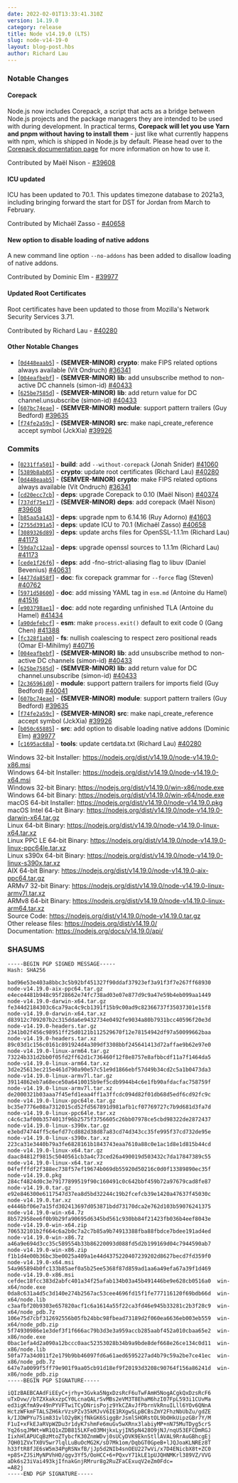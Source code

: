 ```yaml
---
date: 2022-02-01T13:33:41.310Z
version: 14.19.0
category: release
title: Node v14.19.0 (LTS)
slug: node-v14-19-0
layout: blog-post.hbs
author: Richard Lau
---
```


### Notable Changes

#### Corepack

Node.js now includes Corepack, a script that acts as a bridge between Node.js projects and the package managers they are intended to be used with during development.
In practical terms, **Corepack will let you use Yarn and pnpm without having to install them** - just like what currently happens with npm, which is shipped in Node.js by default.
Please head over to the [Corepack documentation page](https://nodejs.org/dist/latest-v14.x/docs/api/corepack.html) for more information on how to use it.

Contributed by Maël Nison - [#39608](https://github.com/nodejs/node/pull/39608)

#### ICU updated

ICU has been updated to 70.1. This updates timezone database to 2021a3, including bringing forward the start for DST for Jordan from March to February.

Contributed by Michaël Zasso - [#40658](https://github.com/nodejs/node/pull/40658)

#### New option to disable loading of native addons

A new command line option `--no-addons` has been added to disallow loading of native addons.

Contributed by Dominic Elm - [#39977](https://github.com/nodejs/node/pull/39977)

#### Updated Root Certificates

Root certificates have been updated to those from Mozilla's Network Security Services 3.71.

Contributed by Richard Lau - [#40280](https://github.com/nodejs/node/pull/40280)

#### Other Notable Changes

* \[[`0d448eaab5`](https://github.com/nodejs/node/commit/0d448eaab5)] - **(SEMVER-MINOR)** **crypto**: make FIPS related options always available (Vít Ondruch) [#36341](https://github.com/nodejs/node/pull/36341)
* \[[`004eafbebf`](https://github.com/nodejs/node/commit/004eafbebf)] - **(SEMVER-MINOR)** **lib**: add unsubscribe method to non-active DC channels (simon-id) [#40433](https://github.com/nodejs/node/pull/40433)
* \[[`625be7585d`](https://github.com/nodejs/node/commit/625be7585d)] - **(SEMVER-MINOR)** **lib**: add return value for DC channel.unsubscribe (simon-id) [#40433](https://github.com/nodejs/node/pull/40433)
* \[[`607bc74eae`](https://github.com/nodejs/node/commit/607bc74eae)] - **(SEMVER-MINOR)** **module**: support pattern trailers (Guy Bedford) [#39635](https://github.com/nodejs/node/pull/39635)
* \[[`f74fe2a59c`](https://github.com/nodejs/node/commit/f74fe2a59c)] - **(SEMVER-MINOR)** **src**: make napi\_create\_reference accept symbol (JckXia) [#39926](https://github.com/nodejs/node/pull/39926)

### Commits

* \[[`0231ffa501`](https://github.com/nodejs/node/commit/0231ffa501)] - **build**: add `--without-corepack` (Jonah Snider) [#41060](https://github.com/nodejs/node/pull/41060)
* \[[`5389b8ab05`](https://github.com/nodejs/node/commit/5389b8ab05)] - **crypto**: update root certificates (Richard Lau) [#40280](https://github.com/nodejs/node/pull/40280)
* \[[`0d448eaab5`](https://github.com/nodejs/node/commit/0d448eaab5)] - **(SEMVER-MINOR)** **crypto**: make FIPS related options always available (Vít Ondruch) [#36341](https://github.com/nodejs/node/pull/36341)
* \[[`cd20ecc7cb`](https://github.com/nodejs/node/commit/cd20ecc7cb)] - **deps**: upgrade Corepack to 0.10 (Maël Nison) [#40374](https://github.com/nodejs/node/pull/40374)
* \[[`737df75e17`](https://github.com/nodejs/node/commit/737df75e17)] - **(SEMVER-MINOR)** **deps**: add corepack (Maël Nison) [#39608](https://github.com/nodejs/node/pull/39608)
* \[[`b85aa5a143`](https://github.com/nodejs/node/commit/b85aa5a143)] - **deps**: upgrade npm to 6.14.16 (Ruy Adorno) [#41603](https://github.com/nodejs/node/pull/41603)
* \[[`2755d391a5`](https://github.com/nodejs/node/commit/2755d391a5)] - **deps**: update ICU to 70.1 (Michaël Zasso) [#40658](https://github.com/nodejs/node/pull/40658)
* \[[`3089326d89`](https://github.com/nodejs/node/commit/3089326d89)] - **deps**: update archs files for OpenSSL-1.1.1m (Richard Lau) [#41173](https://github.com/nodejs/node/pull/41173)
* \[[`59da7c12aa`](https://github.com/nodejs/node/commit/59da7c12aa)] - **deps**: upgrade openssl sources to 1.1.1m (Richard Lau) [#41173](https://github.com/nodejs/node/pull/41173)
* \[[`cede1f26f6`](https://github.com/nodejs/node/commit/cede1f26f6)] - **deps**: add -fno-strict-aliasing flag to libuv (Daniel Bevenius) [#40631](https://github.com/nodejs/node/pull/40631)
* \[[`4477da858f`](https://github.com/nodejs/node/commit/4477da858f)] - **doc**: fix corepack grammar for `--force` flag (Steven) [#40762](https://github.com/nodejs/node/pull/40762)
* \[[`5971d58600`](https://github.com/nodejs/node/commit/5971d58600)] - **doc**: add missing YAML tag in `esm.md` (Antoine du Hamel) [#41516](https://github.com/nodejs/node/pull/41516)
* \[[`e903798ae1`](https://github.com/nodejs/node/commit/e903798ae1)] - **doc**: add note regarding unfinished TLA (Antoine du Hamel) [#41434](https://github.com/nodejs/node/pull/41434)
* \[[`a90defebcf`](https://github.com/nodejs/node/commit/a90defebcf)] - **esm**: make `process.exit()` default to exit code 0 (Gang Chen) [#41388](https://github.com/nodejs/node/pull/41388)
* \[[`fc328f1ab0`](https://github.com/nodejs/node/commit/fc328f1ab0)] - **fs**: nullish coalescing to respect zero positional reads (Omar El-Mihilmy) [#40716](https://github.com/nodejs/node/pull/40716)
* \[[`004eafbebf`](https://github.com/nodejs/node/commit/004eafbebf)] - **(SEMVER-MINOR)** **lib**: add unsubscribe method to non-active DC channels (simon-id) [#40433](https://github.com/nodejs/node/pull/40433)
* \[[`625be7585d`](https://github.com/nodejs/node/commit/625be7585d)] - **(SEMVER-MINOR)** **lib**: add return value for DC channel.unsubscribe (simon-id) [#40433](https://github.com/nodejs/node/pull/40433)
* \[[`2c365961d0`](https://github.com/nodejs/node/commit/2c365961d0)] - **module**: support pattern trailers for imports field (Guy Bedford) [#40041](https://github.com/nodejs/node/pull/40041)
* \[[`607bc74eae`](https://github.com/nodejs/node/commit/607bc74eae)] - **(SEMVER-MINOR)** **module**: support pattern trailers (Guy Bedford) [#39635](https://github.com/nodejs/node/pull/39635)
* \[[`f74fe2a59c`](https://github.com/nodejs/node/commit/f74fe2a59c)] - **(SEMVER-MINOR)** **src**: make napi\_create\_reference accept symbol (JckXia) [#39926](https://github.com/nodejs/node/pull/39926)
* \[[`b050c65885`](https://github.com/nodejs/node/commit/b050c65885)] - **src**: add option to disable loading native addons (Dominic Elm) [#39977](https://github.com/nodejs/node/pull/39977)
* \[[`c1695ac68a`](https://github.com/nodejs/node/commit/c1695ac68a)] - **tools**: update certdata.txt (Richard Lau) [#40280](https://github.com/nodejs/node/pull/40280)

Windows 32-bit Installer: https://nodejs.org/dist/v14.19.0/node-v14.19.0-x86.msi<br>
Windows 64-bit Installer: https://nodejs.org/dist/v14.19.0/node-v14.19.0-x64.msi<br>
Windows 32-bit Binary: https://nodejs.org/dist/v14.19.0/win-x86/node.exe<br>
Windows 64-bit Binary: https://nodejs.org/dist/v14.19.0/win-x64/node.exe<br>
macOS 64-bit Installer: https://nodejs.org/dist/v14.19.0/node-v14.19.0.pkg<br>
macOS Intel 64-bit Binary: https://nodejs.org/dist/v14.19.0/node-v14.19.0-darwin-x64.tar.gz<br>
Linux 64-bit Binary: https://nodejs.org/dist/v14.19.0/node-v14.19.0-linux-x64.tar.xz<br>
Linux PPC LE 64-bit Binary: https://nodejs.org/dist/v14.19.0/node-v14.19.0-linux-ppc64le.tar.xz<br>
Linux s390x 64-bit Binary: https://nodejs.org/dist/v14.19.0/node-v14.19.0-linux-s390x.tar.xz<br>
AIX 64-bit Binary: https://nodejs.org/dist/v14.19.0/node-v14.19.0-aix-ppc64.tar.gz<br>
ARMv7 32-bit Binary: https://nodejs.org/dist/v14.19.0/node-v14.19.0-linux-armv7l.tar.xz<br>
ARMv8 64-bit Binary: https://nodejs.org/dist/v14.19.0/node-v14.19.0-linux-arm64.tar.xz<br>
Source Code: https://nodejs.org/dist/v14.19.0/node-v14.19.0.tar.gz<br>
Other release files: https://nodejs.org/dist/v14.19.0/<br>
Documentation: https://nodejs.org/docs/v14.19.0/api/

### SHASUMS

```
-----BEGIN PGP SIGNED MESSAGE-----
Hash: SHA256

bad96e53e403a8bbc3c5b92bf451327f90ddaf37923ef3a91f3f7e267ff68930  node-v14.19.0-aix-ppc64.tar.gz
e4ece4481b948c95f28662e74fc738ad03e07e877d9c9a47e59b4eb099aa1449  node-v14.19.0-darwin-x64.tar.gz
fe344d2184303c6ca79ac4c9cb1391f15b9c00ad9c82366737f35037301e15f8  node-v14.19.0-darwin-x64.tar.xz
d83912c709207b2c315dda6e9432734e0492fe9034a80b7931bcc40596f20e3d  node-v14.19.0-headers.tar.gz
2341b02f456c98951ff25d0121b112529670f12e78154942df97a50099662baa  node-v14.19.0-headers.tar.xz
89c03d1c156c0161c891924d4a309df3308bbf245641413d72affae9b62e97e0  node-v14.19.0-linux-arm64.tar.gz
73224b331d2bb0f05fd2ff62d1c736460f12f8e8757e8afbbcdf11a7f1464da5  node-v14.19.0-linux-arm64.tar.xz
3d2e25613ec215e461d790a90e57c51e9d1866ebf57d49b34cd2c5a1b0473da3  node-v14.19.0-linux-armv7l.tar.gz
39114862eb7a68ece50a6410015b9ef5cdb9944b4c6e1fb90afdacfac758759f  node-v14.19.0-linux-armv7l.tar.xz
de2000321b03aaa7f45efd1eaa4ff1a3ffcdc094d82f01db68d5edf6cd92fc9c  node-v14.19.0-linux-ppc64le.tar.gz
bc35e7776e08a7312015cd52fd567891d981afb1cf07769727c7b9d681d3fa7d  node-v14.19.0-linux-ppc64le.tar.xz
c4c6c3af00b3574013f96b2575f3756605c26bb07978ce5cbd98322de2872437  node-v14.19.0-linux-s390x.tar.gz
e3ebd74744ff5c6efd77cd882d38d87a83cd74d343cc35fe995f37cd732de95e  node-v14.19.0-linux-s390x.tar.xz
223ca31e3440b79a3fe6828161b1843743eaa7610a88c0e1ac1d8e1d815b44cd  node-v14.19.0-linux-x64.tar.gz
daac84812f9815c5040561cb3a4c73ced26a490019d503432c7da17847389c55  node-v14.19.0-linux-x64.tar.xz
04fefffdf2f388ec738f57ef19674b069db55920d50216c0d0f13389890ec35f  node-v14.19.0.pkg
284cf4824d0c3e79177899519f90c160491c0c642bbf459b72a97679cad8fe87  node-v14.19.0.tar.gz
e92e846300e6117547d37ea8d5bd32244c19b2fcefcb39e1420a47637f45030c  node-v14.19.0.tar.xz
e4446bf06e7a15fd302413697d053871bdd73170dca2e762d103b59076241375  node-v14.19.0-win-x64.7z
8b572958ee6f0b9b29fa90695d6345bd561c930bb84f21423fb036b4eef8043e  node-v14.19.0-win-x64.zip
706532101b2f664c6a2b0c7a2c7b85a9b74913388fba88fbdce7bdee191ad4ed  node-v14.19.0-win-x86.7z
a46a9e694d3cc35c589554b33b86220093d088fd5d2b199169d04c7944590ab7  node-v14.19.0-win-x86.zip
f1b1d4e00b36bc3be0025a409a1e44d4375220407239202d8627becd7fd359f0  node-v14.19.0-x64.msi
54a965894b0fc133b85aef0a5b25ee5368f87d859ad1aa6a49efa67a39f1d469  node-v14.19.0-x86.msi
cefdec18fcc383d2abfc401a34f25afab134b03a45b491446be9e628cb0516a0  win-x64/node.exe
0da8c631a4d5c3d140e274b2567ac53cee4696fd15f1fe777116120f69bdb66d  win-x64/node.lib
c3aafbf20b9303e657820acf1c6a1614a55f22ca3fd46e945b33281c2b3f28c9  win-x64/node_pdb.7z
106e75d7cbf312692556b05fb24bbc98fbead73189d2f060ea6636eb003eb559  win-x64/node_pdb.zip
5f74930986e1e3def3f1f666ac79b3d3e3a959accb285aabf452a010cbaa65e2  win-x86/node.exe
0bac1efa4d2a090a12bccc0aac52353028b34b9a9bde8def668e26ce134c0d11  win-x86/node.lib
50fa77a34d011f2e179b9bb46097fd6a61aed6595227ad4b79c59a2be7ce41ec  win-x86/node_pdb.7z
647e7a0099f5ff79e901f9aa05cb91d18ef9f20193d3208c90764f156a86241d  win-x86/node_pdb.zip
-----BEGIN PGP SIGNATURE-----

iQIzBAEBCAAdFiEEyC+jrhy+3Gvka5NgxDzsRcF6uTwFAmH5NogACgkQxDzsRcF6
uTxDvw//bTZXkakxzpCY0LcnaQALrSvMBs2eVM3T8EhaM6hzI07FpL593i1CUvMa
ed3igKfmA9v49nPYVFTwiTCyDNrisPojz9YkCZAvJfPbrnVkRnuILll6YOv6QNnA
HctzWFkmFTALSZH6krVzsPZv35kMJvV6IE1RXgwSLpBCBsZmY2FhzNbUbZu/gdZE
k/IJDWPYu75im831vlO2yBKjfNkGK6SiggBrJsmlSHORstOL9bOHkUipzGBr7Y/M
F1uI+xFkEJaRVpWZDu3r1dyK7shmFe6muGv5wXRnx3labiyMP+nN75MuTDyg5crS
Yq26sqJMWt+WR1Q1xZDB815LKFeO3MHjkxLyjIN5pN428O9jNJ/nqU53EFCDmRGJ
IixhHlAPUCqBzMtoZTybcfK30ZnmWDvj0sUCyDVK9EknStllAVAL9RrAuGBhcgEj
7QH01ZVxTX0V5wr7lqlLuBuOcMG2K/sD7Mk1om/DqbGT0GpeB+lJQJoaKLNREz8T
h33ftR8fJE6sW5m34PgRSNxfB/jJp5d2NIb4snOEU227wVi/x7D4ENicbX8t+ZC0
+p8S+ZJSiMyNPVhHO/qgv3Yf5/OoHCC+6+PQxvY71kLE1pUJQHNMKrl389VZ/VVG
aDk6s23iVai493kjIfnakGnjRMrur8g2RuZFaCExuqV2eZm0Fdc=
=A82j
-----END PGP SIGNATURE-----

```
